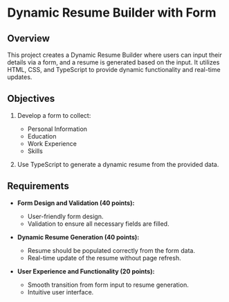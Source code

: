 # Dynamic Resume Builder with Form

## Overview

This project creates a Dynamic Resume Builder where users can input their details via a form, and a resume is generated based on the input. It utilizes HTML, CSS, and TypeScript to provide dynamic functionality and real-time updates.

## Objectives

1. Develop a form to collect:
   - Personal Information
   - Education
   - Work Experience
   - Skills

2. Use TypeScript to generate a dynamic resume from the provided data.

## Requirements

- **Form Design and Validation (40 points):**
  - User-friendly form design.
  - Validation to ensure all necessary fields are filled.

- **Dynamic Resume Generation (40 points):**
  - Resume should be populated correctly from the form data.
  - Real-time update of the resume without page refresh.

- **User Experience and Functionality (20 points):**
  - Smooth transition from form input to resume generation.
  - Intuitive user interface.
